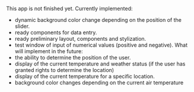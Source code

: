 This app is not finished yet.
Currently implemented:
- dynamic background color change depending on the position of the slider.
- ready components for data entry.
- ready preliminary layout, components and stylization.
- test window of input of numerical values (positive and negative).
What will implement in the future:
- the ability to determine the position of the user.
- display of the current temperature and weather status (if the user has granted rights to determine the location)
- display of the current temperature for a specific location.
- background color changes depending on the current air temperature
